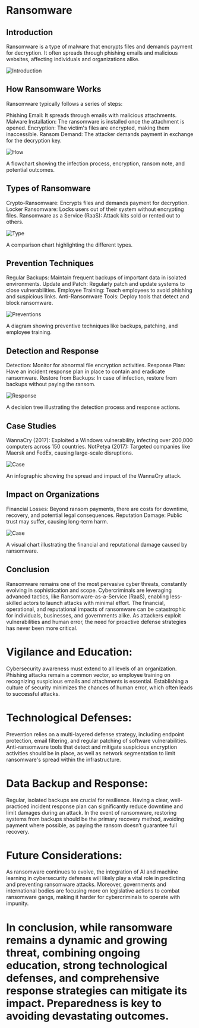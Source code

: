 # Ransomware


## Introduction
Ransomware is a type of malware that encrypts files and demands payment for decryption. It often spreads through phishing emails and malicious websites, affecting individuals and organizations alike.

![Introduction](https://i.imgur.com/UnzI8xq.jpeg)

## How Ransomware Works
Ransomware typically follows a series of steps:

Phishing Email: It spreads through emails with malicious attachments.
Malware Installation: The ransomware is installed once the attachment is opened.
Encryption: The victim's files are encrypted, making them inaccessible.
Ransom Demand: The attacker demands payment in exchange for the decryption key.

![How](https://i.imgur.com/jF5UP1q.jpeg)

A flowchart showing the infection process, encryption, ransom note, and potential outcomes.

## Types of Ransomware
Crypto-Ransomware: Encrypts files and demands payment for decryption.
Locker Ransomware: Locks users out of their system without encrypting files.
Ransomware as a Service (RaaS): Attack kits sold or rented out to others.

![Type](https://i.imgur.com/AvxG5bV.jpeg)

A comparison chart highlighting the different types.

## Prevention Techniques
Regular Backups: Maintain frequent backups of important data in isolated environments.
Update and Patch: Regularly patch and update systems to close vulnerabilities.
Employee Training: Teach employees to avoid phishing and suspicious links.
Anti-Ransomware Tools: Deploy tools that detect and block ransomware.

![Preventions](https://i.imgur.com/EOxJoEA.jpeg)

A diagram showing preventive techniques like backups, patching, and employee training.

## Detection and Response
Detection: Monitor for abnormal file encryption activities.
Response Plan: Have an incident response plan in place to contain and eradicate ransomware.
Restore from Backups: In case of infection, restore from backups without paying the ransom.

![Response](https://i.imgur.com/fEEP7BW.jpeg)

A decision tree illustrating the detection process and response actions.

## Case Studies
WannaCry (2017): Exploited a Windows vulnerability, infecting over 200,000 computers across 150 countries.
NotPetya (2017): Targeted companies like Maersk and FedEx, causing large-scale disruptions.

![Case](https://i.imgur.com/uhkA2v2.jpeg)

An infographic showing the spread and impact of the WannaCry attack.

## Impact on Organizations
Financial Losses: Beyond ransom payments, there are costs for downtime, recovery, and potential legal consequences.
Reputation Damage: Public trust may suffer, causing long-term harm.

![Case](https://i.imgur.com/8AerZp8.jpeg)

A visual chart illustrating the financial and reputational damage caused by ransomware.

## Conclusion
Ransomware remains one of the most pervasive cyber threats, constantly evolving in sophistication and scope. Cybercriminals are leveraging advanced tactics, like Ransomware-as-a-Service (RaaS), enabling less-skilled actors to launch attacks with minimal effort. The financial, operational, and reputational impacts of ransomware can be catastrophic for individuals, businesses, and governments alike. As attackers exploit vulnerabilities and human error, the need for proactive defense strategies has never been more critical.

# Vigilance and Education: 
Cybersecurity awareness must extend to all levels of an organization. Phishing attacks remain a common vector, so employee training on recognizing suspicious emails and attachments is essential. Establishing a culture of security minimizes the chances of human error, which often leads to successful attacks.

# Technological Defenses: 
Prevention relies on a multi-layered defense strategy, including endpoint protection, email filtering, and regular patching of software vulnerabilities. Anti-ransomware tools that detect and mitigate suspicious encryption activities should be in place, as well as network segmentation to limit ransomware's spread within the infrastructure.

# Data Backup and Response: 
Regular, isolated backups are crucial for resilience. Having a clear, well-practiced incident response plan can significantly reduce downtime and limit damages during an attack. In the event of ransomware, restoring systems from backups should be the primary recovery method, avoiding payment where possible, as paying the ransom doesn’t guarantee full recovery.

# Future Considerations: 
As ransomware continues to evolve, the integration of AI and machine learning in cybersecurity defenses will likely play a vital role in predicting and preventing ransomware attacks. Moreover, governments and international bodies are focusing more on legislative actions to combat ransomware gangs, making it harder for cybercriminals to operate with impunity.

# In conclusion, while ransomware remains a dynamic and growing threat, combining ongoing education, strong technological defenses, and comprehensive response strategies can mitigate its impact. Preparedness is key to avoiding devastating outcomes.
